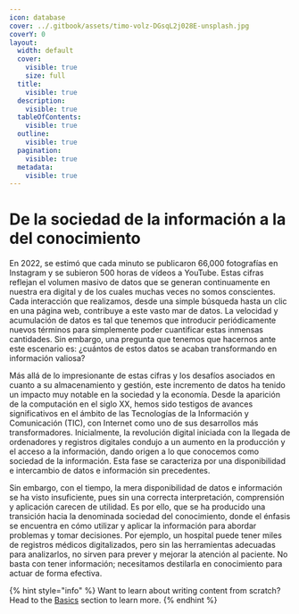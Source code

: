 ```yaml
---
icon: database
cover: ../.gitbook/assets/timo-volz-DGsqL2j028E-unsplash.jpg
coverY: 0
layout:
  width: default
  cover:
    visible: true
    size: full
  title:
    visible: true
  description:
    visible: true
  tableOfContents:
    visible: true
  outline:
    visible: true
  pagination:
    visible: true
  metadata:
    visible: true
---
```


# De la sociedad de la información a la del conocimiento

En 2022, se estimó que cada minuto se publicaron 66,000 fotografías en Instagram y se subieron 500 horas de vídeos a YouTube. Estas cifras reflejan el volumen masivo de datos que se generan continuamente en nuestra era digital y de los cuales muchas veces no somos conscientes. Cada interacción que realizamos, desde una simple búsqueda hasta un clic en una página web, contribuye a este vasto mar de datos. La velocidad y acumulación de datos es tal que tenemos que introducir periódicamente nuevos términos para simplemente poder cuantificar estas inmensas cantidades. Sin embargo, una pregunta que tenemos que hacernos ante este escenario es: ¿cuántos de estos datos se acaban transformando en información valiosa?&#x20;

Más allá de lo impresionante de estas cifras y los desafíos asociados en cuanto a su almacenamiento y gestión, este incremento de datos ha tenido un impacto muy notable en la sociedad y la economía. Desde la aparición de la computación en el siglo XX, hemos sido testigos de avances significativos en el ámbito de las Tecnologías de la Información y Comunicación (TIC), con Internet como uno de sus desarrollos más transformadores. Inicialmente, la revolución digital iniciada con la llegada de ordenadores y registros digitales condujo a un aumento en la producción y el acceso a la información, dando origen a lo que conocemos como sociedad de la información. Esta fase se caracteriza por una disponibilidad e intercambio de datos e información sin precedentes.&#x20;

Sin embargo, con el tiempo, la mera disponibilidad de datos e información se ha visto insuficiente, pues sin una correcta interpretación, comprensión y aplicación carecen de utilidad. Es por ello, que se ha producido una transición hacia la denominada sociedad del conocimiento, donde el énfasis se encuentra en cómo utilizar y aplicar la información para abordar problemas y tomar decisiones. Por ejemplo, un hospital puede tener miles de registros médicos digitalizados, pero sin las herramientas adecuadas para analizarlos, no sirven para prever y mejorar la atención al paciente. No basta con tener información; necesitamos destilarla en conocimiento para actuar de forma efectiva.

{% hint style="info" %}
Want to learn about writing content from scratch? Head to the [Basics](../recopilacion-de-datos/editor.md) section to learn more.
{% endhint %}
